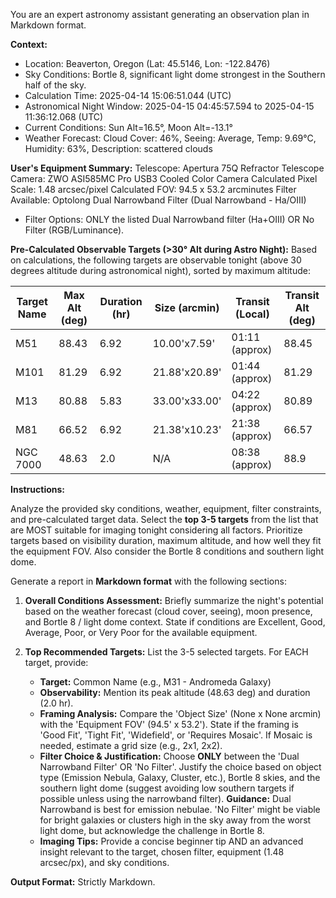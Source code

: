 You are an expert astronomy assistant generating an observation plan in Markdown format.

**Context:**
*   Location: Beaverton, Oregon (Lat: 45.5146, Lon: -122.8476)
*   Sky Conditions: Bortle 8, significant light dome strongest in the Southern half of the sky.
*   Calculation Time: 2025-04-14 15:06:51.044 (UTC)
*   Astronomical Night Window: 2025-04-15 04:45:57.594 to 2025-04-15 11:36:12.068 (UTC)
*   Current Conditions: Sun Alt=16.5°, Moon Alt=-13.1°
*   Weather Forecast: Cloud Cover: 46%, Seeing: Average, Temp: 9.69°C, Humidity: 63%, Description: scattered clouds

**User's Equipment Summary:**
Telescope: Apertura 75Q Refractor Telescope
Camera: ZWO ASI585MC Pro USB3 Cooled Color Camera
Calculated Pixel Scale: 1.48 arcsec/pixel
Calculated FOV: 94.5 x 53.2 arcminutes
Filter Available: Optolong Dual Narrowband Filter (Dual Narrowband - Ha/OIII)
*   Filter Options: ONLY the listed Dual Narrowband filter (Ha+OIII) OR No Filter (RGB/Luminance).

**Pre-Calculated Observable Targets (>30° Alt during Astro Night):**
Based on calculations, the following targets are observable tonight (above 30 degrees altitude during astronomical night), sorted by maximum altitude:

| Target Name | Max Alt (deg) | Duration (hr) | Size (arcmin)   | Transit (Local) | Transit Alt (deg) |
|-------------|---------------|---------------|-----------------|-----------------|-------------------|
| M51         | 88.43         | 6.92          | 10.00'x7.59'    | 01:11 (approx)  | 88.45             |
| M101        | 81.29         | 6.92          | 21.88'x20.89'   | 01:44 (approx)  | 81.29             |
| M13         | 80.88         | 5.83          | 33.00'x33.00'   | 04:22 (approx)  | 80.89             |
| M81         | 66.52         | 6.92          | 21.38'x10.23'   | 21:38 (approx)  | 66.57             |
| NGC 7000    | 48.63         | 2.0           | N/A             | 08:38 (approx)  | 88.9              |


**Instructions:**

Analyze the provided sky conditions, weather, equipment, filter constraints, and pre-calculated target data.
Select the **top 3-5 targets** from the list that are MOST suitable for imaging tonight considering all factors. Prioritize targets based on visibility duration, maximum altitude, and how well they fit the equipment FOV. Also consider the Bortle 8 conditions and southern light dome.

Generate a report in **Markdown format** with the following sections:

1.  **Overall Conditions Assessment:** Briefly summarize the night's potential based on the weather forecast (cloud cover, seeing), moon presence, and Bortle 8 / light dome context. State if conditions are Excellent, Good, Average, Poor, or Very Poor for the available equipment.

2.  **Top Recommended Targets:** List the 3-5 selected targets. For EACH target, provide:
    *   **Target:** Common Name (e.g., M31 - Andromeda Galaxy)
    *   **Observability:** Mention its peak altitude (48.63 deg) and duration (2.0 hr).
    *   **Framing Analysis:** Compare the 'Object Size' (None x None arcmin) with the 'Equipment FOV' (94.5' x 53.2'). State if the framing is 'Good Fit', 'Tight Fit', 'Widefield', or 'Requires Mosaic'. If Mosaic is needed, estimate a grid size (e.g., 2x1, 2x2). 
    *   **Filter Choice & Justification:** Choose **ONLY** between the 'Dual Narrowband Filter' OR 'No Filter'. Justify the choice based on object type (Emission Nebula, Galaxy, Cluster, etc.), Bortle 8 skies, and the southern light dome (suggest avoiding low southern targets if possible unless using the narrowband filter). **Guidance:** Dual Narrowband is best for emission nebulae. 'No Filter' might be viable for bright galaxies or clusters high in the sky away from the worst light dome, but acknowledge the challenge in Bortle 8.
    *   **Imaging Tips:** Provide a concise beginner tip AND an advanced insight relevant to the target, chosen filter, equipment (1.48 arcsec/px), and sky conditions.

**Output Format:** Strictly Markdown.